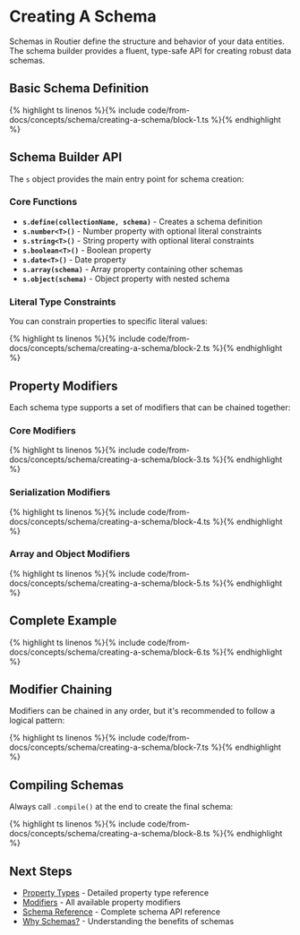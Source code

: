 # Creating A Schema

Schemas in Routier define the structure and behavior of your data entities. The schema builder provides a fluent, type-safe API for creating robust data schemas.

## Basic Schema Definition


{% highlight ts linenos %}{% include code/from-docs/concepts/schema/creating-a-schema/block-1.ts %}{% endhighlight %}


## Schema Builder API

The `s` object provides the main entry point for schema creation:

### Core Functions

- **`s.define(collectionName, schema)`** - Creates a schema definition
- **`s.number<T>()`** - Number property with optional literal constraints
- **`s.string<T>()`** - String property with optional literal constraints
- **`s.boolean<T>()`** - Boolean property
- **`s.date<T>()`** - Date property
- **`s.array(schema)`** - Array property containing other schemas
- **`s.object(schema)`** - Object property with nested schema

### Literal Type Constraints

You can constrain properties to specific literal values:


{% highlight ts linenos %}{% include code/from-docs/concepts/schema/creating-a-schema/block-2.ts %}{% endhighlight %}


## Property Modifiers

Each schema type supports a set of modifiers that can be chained together:

### Core Modifiers


{% highlight ts linenos %}{% include code/from-docs/concepts/schema/creating-a-schema/block-3.ts %}{% endhighlight %}


### Serialization Modifiers


{% highlight ts linenos %}{% include code/from-docs/concepts/schema/creating-a-schema/block-4.ts %}{% endhighlight %}


### Array and Object Modifiers


{% highlight ts linenos %}{% include code/from-docs/concepts/schema/creating-a-schema/block-5.ts %}{% endhighlight %}


## Complete Example


{% highlight ts linenos %}{% include code/from-docs/concepts/schema/creating-a-schema/block-6.ts %}{% endhighlight %}


## Modifier Chaining

Modifiers can be chained in any order, but it's recommended to follow a logical pattern:


{% highlight ts linenos %}{% include code/from-docs/concepts/schema/creating-a-schema/block-7.ts %}{% endhighlight %}


## Compiling Schemas

Always call `.compile()` at the end to create the final schema:


{% highlight ts linenos %}{% include code/from-docs/concepts/schema/creating-a-schema/block-8.ts %}{% endhighlight %}


## Next Steps

- [Property Types](property-types/README.md) - Detailed property type reference
- [Modifiers](modifiers/README.md) - All available property modifiers
- [Schema Reference](reference.md) - Complete schema API reference
- [Why Schemas?](why-schemas.md) - Understanding the benefits of schemas
